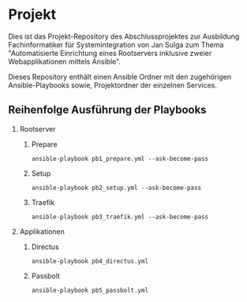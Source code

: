 # Projekt

Dies ist das Projekt-Repository des Abschlussprojektes zur Ausbildung Fachinformatiker für Systemintegration von Jan Sulga zum Thema "Automatisierte Einrichtung eines Rootservers inklusive zweier Webapplikationen mittels Ansible".

Dieses Repository enthält einen Ansible Ordner mit den zugehörigen Ansible-Playbooks sowie, Projektordner der einzelnen Services.

## Reihenfolge Ausführung der Playbooks

1. Rootserver
    1. Prepare

        ``` shell
        ansible-playbook pb1_prepare.yml --ask-become-pass 
        ```

    2. Setup

        ```shell
        ansible-playbook pb2_setup.yml --ask-become-pass 
        ```

    3. Traefik

        ``` shell
        ansible-playbook pb3_traefik.yml --ask-become-pass 
        ```

2. Applikationen
   1. Directus

        ```shell
        ansible-playbook pb4_directus.yml 
        ```

   2. Passbolt

        ```shell
        ansible-playbook pb5_passbolt.yml
        ```
